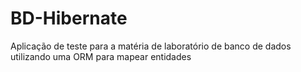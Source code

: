 # BD-Hibernate

Aplicação de teste para a matéria de laboratório de banco de dados utilizando uma ORM para mapear entidades
